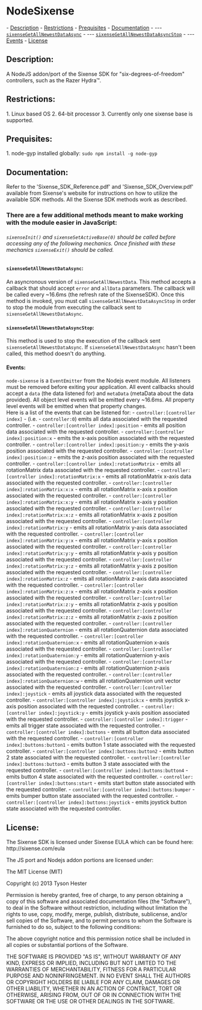 <h1>NodeSixense</h1>
- <a href="https://github.com/ironman9967/NodeSixense/edit/DataCache/README.md#description">Description</a>
- <a href="https://github.com/ironman9967/NodeSixense/edit/DataCache/README.md#restrictions">Restrictions</a>
- <a href="https://github.com/ironman9967/NodeSixense/edit/DataCache/README.md#prequisites">Prequisites</a>
- <a href="https://github.com/ironman9967/NodeSixense/edit/DataCache/README.md#documentation">Documentation</a>
- --- <a href="https://github.com/ironman9967/NodeSixense/edit/DataCache/README.md#sixensegetallnewestdataasync"><code>sixenseGetAllNewestDataAsync</code></a>
- --- <a href="https://github.com/ironman9967/NodeSixense/edit/DataCache/README.md#sixensegetallnewestdataasyncstop"><code>sixenseGetAllNewestDataAsyncStop</code></a>
- --- <a href="https://github.com/ironman9967/NodeSixense/edit/DataCache/README.md#events">Events</a>
- <a href="https://github.com/ironman9967/NodeSixense/edit/DataCache/README.md#license">License</a>
<h2>Description:</h2>
A NodeJS addon/port of the Sixense SDK for "six-degrees-of-freedom" controllers, such as the Razer Hydra™.
<h2>Restrictions:</h2>
1. Linux based OS
2. 64-bit processor
3. Currently only one sixense base is supported.
<h2>Prequisites:</h2>
1. node-gyp installed globally: <code>sudo npm install -g node-gyp</code>
<h2>Documentation:</h2>
Refer to the 'Sixense_SDK_Reference.pdf' and 'Sixense_SDK_Overview.pdf' available from Sixense's website for instructions on how to utilize the available SDK methods. All the Sixense SDK methods work as described.
<h3>There are a few additional methods meant to make working with the module easier in JavaScript:</h3>
<h6><code>sixenseInit()</code> and <code>sixenseSetActiveBase(0)</code> should be called before accessing any of the following mechanics. Once finished with these mechanics <code>sixenseExit()</code> should be called.</h6>
<h4><code>sixenseGetAllNewestDataAsync</code>:</h4>
An asyncronous version of <code>sixenseGetAllNewestData</code>. This method accepts a callback that should accept <code>error</code> and <code>allData</code> parameters. The callback will be called every ~16.6ms (the refresh rate of the SixenseSDK). Once this method is invoked, you must call <code>sixenseGetAllNewestDataAsyncStop</code> in order to stop the module from executing the callback sent to <code>sixenseGetAllNewestDataAsync</code>.
<h4><code>sixenseGetAllNewestDataAsyncStop</code>:</h4>
This method is used to stop the execution of the callback sent <code>sixenseGetAllNewestDataAsync</code>. If <code>sixenseGetAllNewestDataAsync</code> hasn't been called, this method doesn't do anything.
<h4>Events:</h4>
<code>node-sixense</code> is a <code>EventEmitter</code> from the Nodejs event module. All listeners must be removed before exiting your application. All event callbacks should accept a <code>data</code> (the data listened for) and <code>metaData</code> (metaData about the data provided). All object level events will be emitted every ~16.6ms. All property level events will be emitted when that property changes.<br>
Here is a list of the events that can be listened for:
- <code>controller:[controller index]</code> - (i.e. - <code>controller:0</code>) emits all data associated with the requested controller.
- <code>controller:[controller index]:position</code> - emits all position data associated with the requested controller.
- <code>controller:[controller index]:position:x</code> - emits the x-axis position associated with the requested controller.
- <code>controller:[controller index]:position:y</code> - emits the y-axis position associated with the requested controller.
- <code>controller:[controller index]:position:z</code> - emits the z-axis position associated with the requested controller.
- <code>controller:[controller index]:rotationMatrix</code> - emits all rotationMatrix data associated with the requested controller.
- <code>controller:[controller index]:rotationMatrix:x</code> - emits all rotationMatrix x-axis data associated with the requested controller.
- <code>controller:[controller index]:rotationMatrix:x:x</code> - emits all rotationMatrix x-axis x position associated with the requested controller.
- <code>controller:[controller index]:rotationMatrix:x:y</code> - emits all rotationMatrix x-axis y position associated with the requested controller.
- <code>controller:[controller index]:rotationMatrix:x:z</code> - emits all rotationMatrix x-axis z position associated with the requested controller.
- <code>controller:[controller index]:rotationMatrix:y</code> - emits all rotationMatrix y-axis data associated with the requested controller.
- <code>controller:[controller index]:rotationMatrix:y:x</code> - emits all rotationMatrix y-axis x position associated with the requested controller.
- <code>controller:[controller index]:rotationMatrix:y:y</code> - emits all rotationMatrix y-axis y position associated with the requested controller.
- <code>controller:[controller index]:rotationMatrix:y:z</code> - emits all rotationMatrix y-axis z position associated with the requested controller.
- <code>controller:[controller index]:rotationMatrix:z</code> - emits all rotationMatrix z-axis data associated with the requested controller.
- <code>controller:[controller index]:rotationMatrix:z:x</code> - emits all rotationMatrix z-axis x position associated with the requested controller.
- <code>controller:[controller index]:rotationMatrix:z:y</code> - emits all rotationMatrix z-axis y position associated with the requested controller.
- <code>controller:[controller index]:rotationMatrix:z:z</code> - emits all rotationMatrix z-axis z position associated with the requested controller.
- <code>controller:[controller index]:rotationQuaternion</code> - emits all rotationQuaternion data associated with the requested controller.
- <code>controller:[controller index]:rotationQuaternion:x</code> - emits all rotationQuaternion x-axis associated with the requested controller.
- <code>controller:[controller index]:rotationQuaternion:y</code> - emits all rotationQuaternion y-axis associated with the requested controller.
- <code>controller:[controller index]:rotationQuaternion:z</code> - emits all rotationQuaternion z-axis associated with the requested controller.
- <code>controller:[controller index]:rotationQuaternion:w</code> - emits all rotationQuaternion unit vector associated with the requested controller.
- <code>controller:[controller index]:joystick</code> - emits all joystick data associated with the requested controller.
- <code>controller:[controller index]:joystick:x</code> - emits joystick x-axis position associated with the requested controller.
- <code>controller:[controller index]:joystick:y</code> - emits joystick y-axis position associated with the requested controller.
- <code>controller:[controller index]:trigger</code> - emits all trigger state associated with the requested controller.
- <code>controller:[controller index]:buttons</code> - emits all button data associated with the requested controller.
- <code>controller:[controller index]:buttons:button1</code> - emits button 1 state associated with the requested controller.
- <code>controller:[controller index]:buttons:button2</code> - emits button 2 state associated with the requested controller.
- <code>controller:[controller index]:buttons:button3</code> - emits button 3 state associated with the requested controller.
- <code>controller:[controller index]:buttons:button4</code> - emits button 4 state associated with the requested controller.
- <code>controller:[controller index]:buttons:start</code> - emits start button state associated with the requested controller.
- <code>controller:[controller index]:buttons:bumper</code> - emits bumper button state associated with the requested controller.
- <code>controller:[controller index]:buttons:joystick</code> - emits joystick button state associated with the requested controller.

<h2>License:</h2>
The Sixense SDK is licensed under Sixense EULA which can be found here: http://sixense.com/eula

The JS port and Nodejs addon portions are licensed under:

The MIT License (MIT)

Copyright (c) 2013 Tyson Hester

Permission is hereby granted, free of charge, to any person obtaining a copy
of this software and associated documentation files (the "Software"), to deal
in the Software without restriction, including without limitation the rights
to use, copy, modify, merge, publish, distribute, sublicense, and/or sell
copies of the Software, and to permit persons to whom the Software is
furnished to do so, subject to the following conditions:

The above copyright notice and this permission notice shall be included in
all copies or substantial portions of the Software.

THE SOFTWARE IS PROVIDED "AS IS", WITHOUT WARRANTY OF ANY KIND, EXPRESS OR
IMPLIED, INCLUDING BUT NOT LIMITED TO THE WARRANTIES OF MERCHANTABILITY,
FITNESS FOR A PARTICULAR PURPOSE AND NONINFRINGEMENT. IN NO EVENT SHALL THE
AUTHORS OR COPYRIGHT HOLDERS BE LIABLE FOR ANY CLAIM, DAMAGES OR OTHER
LIABILITY, WHETHER IN AN ACTION OF CONTRACT, TORT OR OTHERWISE, ARISING FROM,
OUT OF OR IN CONNECTION WITH THE SOFTWARE OR THE USE OR OTHER DEALINGS IN
THE SOFTWARE.
